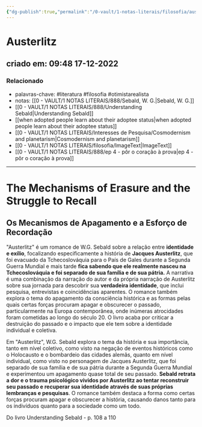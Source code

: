 ```yaml
---
{"dg-publish":true,"permalink":"/0-vault/1-notas-literais/filosofia/austerlitz/","tags":["literatura","filosofia","otimistarealista"],"dgHomeLink":true,"dgShowLocalGraph":true,"dgShowFileTree":true,"dgEnableSearch":true}
---
```


# Austerlitz
## criado em: 09:48 17-12-2022

### Relacionado
- palavras-chave: #literatura #filosofia #otimistarealista 
- notas: [[0 - VAULT/1 NOTAS LITERAIS/888/Sebald, W. G.\|Sebald, W. G.]]
- [[0 - VAULT/1 NOTAS LITERAIS/888/Understanding Sebald\|Understanding Sebald]]
- [[when adopted people learn about their adoptee status\|when adopted people learn about their adoptee status]]
- [[0 - VAULT/1 NOTAS LITERAIS/Interesses de Pesquisa/Cosmodernism and planetarism\|Cosmodernism and planetarism]]
- [[0 - VAULT/1 NOTAS LITERAIS/filosofia/ImageText\|ImageText]]
- [[0 - VAULT/1 NOTAS LITERAIS/888/ep 4 - pôr o coração à prova\|ep 4 - pôr o coração à prova]]
---
# The Mechanisms of Erasure and the Struggle to Recall
## Os Mecanismos de Apagamento e a Esforço de Recordação

"Austerlitz" é um romance de W.G. Sebald sobre a relação entre **identidade e exílio**, focalizando especificamente a história de **Jacques Austerlitz**, que foi evacuado da Tchecoslováquia para o País de Gales durante a Segunda Guerra Mundial e mais tarde **fica sabendo que ele realmente nasceu na Tchecoslováquia e foi separado de sua família e de sua pátria.** A narrativa é uma combinação da narração do autor e da própria narração de Austerlitz sobre sua jornada para descobrir sua **verdadeira identidade**, que inclui pesquisa, entrevistas e coincidências aparentes. O romance também explora o tema do apagamento da consciência histórica e as formas pelas quais certas forças procuram apagar e obscurecer o passado, particularmente na Europa contemporânea, onde inúmeras atrocidades foram cometidas ao longo do século 20. O livro acaba por criticar a destruição do passado e o impacto que ele tem sobre a identidade individual e coletiva.

Em "Austerlitz", W.G. Sebald explora o tema da história e sua importância, tanto em nível coletivo, como visto na negação de eventos históricos como o Holocausto e o bombardeio das cidades alemãs, quanto em nível individual, como visto no personagem de Jacques Austerlitz, que foi separado de sua família e de sua pátria durante a Segunda Guerra Mundial e experimentou um apagamento quase total de seu passado. **Sebald retrata a dor e o trauma psicológico vividos por Austerlitz ao tentar reconstruir seu passado e recuperar sua identidade através de suas próprias lembranças e pesquisas**. O romance também destaca a forma como certas forças procuram apagar e obscurecer a história, causando danos tanto para os indivíduos quanto para a sociedade como um todo.

Do livro Understanding Sebald - p. 108 a 110
